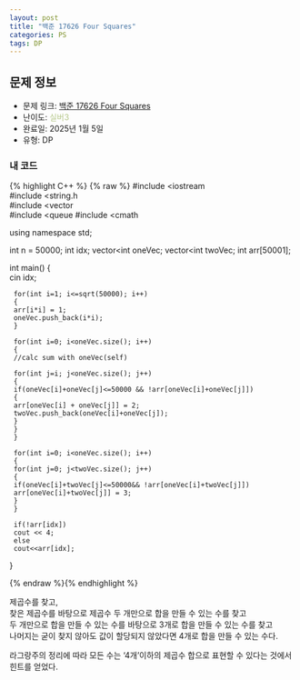 ```yaml
---
layout: post
title: "백준 17626 Four Squares"
categories: PS
tags: DP
---
```


## 문제 정보
- 문제 링크: [백준 17626 Four Squares](https://www.acmicpc.net/problem/17626)
- 난이도: <span style="color:#B5C78A">실버3</span>
- 완료일: 2025년 1월 5일
- 유형: DP

### 내 코드

{% highlight C++ %} {% raw %}
#include <iostream	
#include <string.h	
#include <vector	
#include <queue	
#include <cmath	

using namespace std;

int n = 50000;
int idx;
vector<int	 oneVec;
vector<int	 twoVec;
int arr[50001];

int main()
{  
	 cin 		 idx;

	 for(int i=1; i<=sqrt(50000); i++)
	 {
	 arr[i*i] = 1;
	 oneVec.push_back(i*i);
	 }

	 for(int i=0; i<oneVec.size(); i++)
	 {
	 //calc sum with oneVec(self)

	 for(int j=i; j<oneVec.size(); j++)
	 {
	 if(oneVec[i]+oneVec[j]<=50000 && !arr[oneVec[i]+oneVec[j]])
	 {
	 arr[oneVec[i] + oneVec[j]] = 2;
	 twoVec.push_back(oneVec[i]+oneVec[j]);
	 }
	 }
	 }

	 for(int i=0; i<oneVec.size(); i++)
	 {
	 for(int j=0; j<twoVec.size(); j++)
	 {
	 if(oneVec[i]+twoVec[j]<=50000&& !arr[oneVec[i]+twoVec[j]])
	 arr[oneVec[i]+twoVec[j]] = 3;
	 }
	 }

	 if(!arr[idx])
	 cout << 4;
	 else
	 cout<<arr[idx];
}

{% endraw %}{% endhighlight %}

제곱수를 찾고,   
찾은 제곱수를 바탕으로 제곱수 두 개만으로 합을 만들 수 있는 수를 찾고  
두 개만으로 합을 만들 수 있는 수를 바탕으로 3개로 합을 만들 수 있는 수를 찾고  
나머지는 굳이 찾지 않아도 값이 할당되지 않았다면 4개로 합을 만들 수 있는 수다.  

라그랑주의 정리에 따라 모든 수는 ‘4개’이하의 제곱수 합으로 표현할 수 있다는 것에서 힌트를 얻었다.
